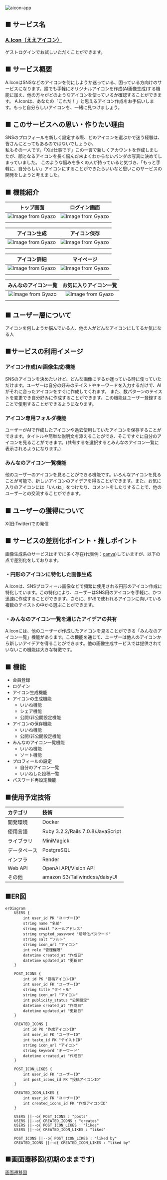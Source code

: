 ![aicon-app](app/assets/images/og_image.png)
## ■ サービス名
### [A.Icon（ええアイコン）](https://www.aicon-app.com/)
ゲストログインでお試しいただくことができます。

## ■ サービス概要
A.IconはSNSなどのアイコンを何にしようか迷っている、困っている方向けのサービスになります。誰でも手軽にオリジナルアイコンを作成(AI画像生成)する機能に加え、他の方々がどのようなアイコンを使っているか確認することができます。
A.Iconは、あなたの「これだ！」と思えるアイコン作成をお手伝いします。もっと自分らしいアイコンを、一緒に見つけましょう。

## ■ このサービスへの思い・作りたい理由
SNSのプロフィールを新しく設定する際、どのアイコンを選ぶかで迷う経験は、皆さんにとってもあるのではないでしょうか。  
私もその一人です。「Xは仕事です」この一言で新しくアカウントを作成しましたが、顔となるアイコンを長く悩んだ末よくわからないパンダの写真に決めてしまっていました。
このような悩みを多くの人が持っていると気づき、「もっと手軽に、自分らしい」アイコンにすることができたらいいなと思いこのサービスの開発をしようと考えました。

## ■ 機能紹介

|トップ画面| ログイン画面 |
|:-:|:-:|
|![Image from Gyazo](https://gyazo.com/d93dc62b096d0b42019aabda69fb64bd.png)|![Image from Gyazo](https://gyazo.com/475686868faed3aaf28b75be98bb4a97.png)|
|||

|アイコン生成| アイコン保存 |
|:-:|:-:|
|![Image from Gyazo](https://gyazo.com/d03ea7b56dcda279b1c050e098196e00.png)|![Image from Gyazo](https://gyazo.com/6083d70124a026fc4aa2bd828260023f.png)|
|||

|アイコン詳細|マイページ|
|:-:|:-:|
|![Image from Gyazo](https://gyazo.com/5081f879606d882bc4cfd20bd795ab97.png)|![Image from Gyazo](https://i.gyazo.com/515eae4776d24962003841766b601d44.png)|
|||

|みんなのアイコン一覧|お気に入りアイコン一覧|
|:-:|:-:|
|![Image from Gyazo](https://i.gyazo.com/c67140393aafbf52fa351072f19277a0.jpg)|![Image from Gyazo](https://i.gyazo.com/289b7638d22304c2cc7039c811ca6fee.jpg)|
|||


## ■ ユーザー層について
アイコンを何しようか悩んでいる人、他の人がどんなアイコンにしてるか気になる人

## ■サービスの利用イメージ
### アイコン作成(AI画像生成)機能
SNSのアイコンを決めたいけど、どんな画像にするか迷っている時に使っていただけます。ユーザーは自分の好みのテイストやキーワードを入力するだけで、AIがそれに合ったアイコンをすぐに作成してくれます。
また、数パターンのテイストを変更でき自分好みに作成することができます。この機能はユーザー登録することで使用することができるようになります。

### アイコン専用フォルダ機能
ユーザーがAIで作成したアイコンや過去使用していたアイコンを保存することができます。タイトルや簡単な説明文を添えることができ、そこですぐに自分のアイコンを見ることができます。(共有するを選択するとみんなのアイコン一覧に表示されるようになります。)

### みんなのアイコン一覧機能
他のユーザーのアイコンを見ることができる機能です。いろんなアイコンを見ることが可能で、新しいアイコンのアイデアを得ることができます。また、お気に入りのアイコンには「いいね」をつけたり、コメントをしたりすることで、他のユーザーとの交流することができます。

## ■ ユーザーの獲得について
X(旧:Twitter)での発信

## ■ サービスの差別化ポイント・推しポイント
画像生成系のサービスはすでに多く存在(代表例：[canva](https://www.canva.com/ja_jp/))していますが、以下の点で差別化をしております。

### ・円形のアイコンに特化した画像生成
A.Iconは、SNSプロフィール画像などで頻繁に使用される円形のアイコン作成に特化しています。この特化により、ユーザーはSNS用のアイコンを手軽に、かつ迅速に作成することができます。さらに、SNSで使われるアイコンに向いている複数のテイストの中から選ぶことができます。

### ・みんなのアイコン一覧を通じたアイデアの共有
A.Iconには、他のユーザーが作成したアイコンを見ることができる「みんなのアイコン一覧」機能があります。この機能を通じて、ユーザーは他人のアイコンから新しいアイデアを得ることができます。他の画像生成サービスでは提供されていないこの機能は大きな特徴です。

## ■ 機能
* 会員登録
* ログイン
* アイコン生成機能
* アイコンの生成機能
  * いいね機能
  * シェア機能
  * 公開/非公開設定機能
* アイコンの保存機能
  * いいね機能
  * 公開/非公開設定機能
* みんなのアイコン一覧機能
  * いいね機能
  * ソート機能
* プロフィールの設定
  *  自分のアイコン一覧
  *  いいねした投稿一覧
* パスワード再設定機能


## ■使用予定技術
|カテゴリ|技術|
|:-------------|:------------|
|開発環境|Docker|
|使用言語|Ruby 3.2.2/Rails 7.0.8/JavaScript|
|ライブラリ|MiniMagick|
|データベース|PostgreSQL|
|インフラ| Render|
|Web API|OpenAI API/Vision API|
|その他|amazon S3/Tailwindcss/daisyUI|

## ■ER図
```mermaid
erDiagram
    USERS {
        int user_id PK "ユーザーID"
        string name "名前"
        string email "メールアドレス"
        string crypted_password "暗号化パスワード"
        string salt "ソルト"
        string icon_url "アイコン"
        int role "管理権限"
        datetime created_at "作成日"
        datetime updated_at "更新日"
    }

    POST_ICONS {
        int id PK "投稿アイコンID"
        int user_id FK "ユーザーID"
        string title "タイトル"
        string icon_url "アイコン"
        int publicity_status "公開設定"
        datetime created_at "作成日"
        datetime updated_at "更新日"
    }

    CREATED_ICONS {
        int id PK "作成アイコンID"
        int user_id FK "ユーザーID"
        int taste_id FK "テイストID"
        string icon_url "アイコン"
        string keyword "キーワード"
        datetime created_at "作成日"
    }

    POST_ICON_LIKES {
        int user_id FK "ユーザーID"
        int post_icons_id FK "投稿アイコンID"
    }

    CREATED_ICON_LIKES {
        int user_id FK "ユーザーID"
        int created_icons_id FK "作成アイコンID"
    }

    USERS ||--o{ POST_ICONS : "posts"
    USERS ||--o{ CREATED_ICONS : "creates"
    USERS ||--o{ POST_ICON_LIKES : "likes"
    USERS ||--o{ CREATED_ICON_LIKES : "likes"

    POST_ICONS ||--o{ POST_ICON_LIKES : "liked by"
    CREATED_ICONS ||--o{ CREATED_ICON_LIKES : "liked by"

```

## ■画面遷移図(初期のままです)
[画面遷移図](https://www.figma.com/file/r1CkCJNq8dRtqha5bFirlU/%E7%94%BB%E9%9D%A2%E9%81%B7%E7%A7%BB%E5%9B%B3?type=design&node-id=0-1&mode=design&t=7wbMxzTMZGb3KW1S-0)
